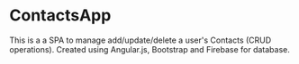 # ContactsApp
This is a a SPA to manage add/update/delete a user's Contacts (CRUD operations). Created using  Angular.js, Bootstrap and Firebase for database. 
